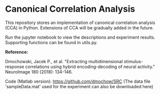 # Canonical Correlation Analysis

This repository stores an implementation of canonical correlation analysis (CCA) in Python. Extensions of CCA will be gradually added in the future.

Run the jupyter notebook to view the descriptions and experiment results. Supporting functions can be found in utils.py.

**Reference:**

Dmochowski, Jacek P., et al. "Extracting multidimensional stimulus-response correlations using hybrid encoding-decoding of neural activity." NeuroImage 180 (2018): 134-146.

Code (Matlab version): https://github.com/dmochow/SRC (The data file 'sampleData.mat' used for the experiment can also be downloaded here)


